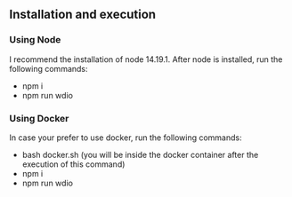 ## Installation and execution 

### Using Node
I recommend the installation of node 14.19.1. After node is installed, run the following commands:

* npm i
* npm run wdio

### Using Docker
In case your prefer to use docker, run the following commands:

* bash docker.sh (you will be inside the docker container after the execution of this command)
* npm i
* npm run wdio